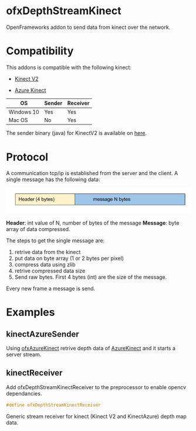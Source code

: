 # ofxDepthStreamKinect

OpenFrameworks addon to send data from kinect over the network.

# Compatibility

This addons is compatible with the following kinect:

- [Kinect V2](https://developer.microsoft.com/en-us/windows/kinect/) 

- [Azure Kinect](https://azure.microsoft.com/en-gb/services/kinect-dk/)


|  OS        | Sender | Receiver |
|------------|--------|----------|
| Windows 10 | Yes    | Yes      |
| Mac OS     | No     | Yes      |

The sender binary (java) for KinectV2 is available on [here](https://drive.google.com/file/d/1G8OlAO5aRGtnPxaKppEEuxYKKH0UME4D/view?usp=sharing).

# Protocol

A communication tcp/ip is established from the server and the client. A single message has the following data:

![alt text](docs/messageFrame.png)

**Header**: int value of N, number of bytes of the message
**Message**: byte array of data compressed.

The steps to get the single message are:

1) retrive data from the kinect
2) put data on byte array (1 or 2 bytes per pixel)
3) compress data using zlib
4) retrive compressed data size
5) Send raw bytes. First 4 bytes (int) are the size of the message.

Every new frame a message is send.


# Examples

## kinectAzureSender

Using [ofxAzureKinect](https://github.com/fusefactory/ofxAzureKinect/tree/develop) retrive depth data of [AzureKinect](https://docs.microsoft.com/en-us/azure/kinect-dk/) and it starts a server stream.


## kinectReceiver

Add ofxDepthStreamKinectReceiver to the preprocessor to enable opencv dependancies.

```c++
#define ofxDepthStreamKinectReceiver
```

Generic stream receiver for kinect (Kinect V2 and KinectAzure) depth map data.